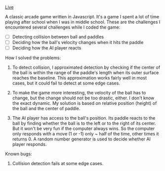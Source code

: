 [Live](http://peida2015.github.io/pong/pong.html)

A classic arcade game written in Javascript.  It's a game I spent a lot of time playing after school when I was in middle school.  These are the challenges I encountered several challenges while I coded the game:
- [ ] Detecting collision between ball and paddles
- [ ] Deciding how the ball's velocity changes when it hits the paddle
- [ ] Deciding how the AI player reacts

How I solved the problems:
1. To detect collision, I approximated detection by checking if the center of the ball is within the range of the paddle's length when its outer surface reaches the baseline.  This approximation works fairly well in most cases, but it could fail to detect at some edge cases.

2. To make the game more interesting, the velocity of the ball has to change, but the change should not be too drastic, either.  I don't know the exact dynamic.  My solution is based on relative position (height) of the ball and the center of paddle.

3. The AI player has access to the ball's position.  Its paddle reacts to the ball by finding whether the ball is to the left or to the right of its center.  But it won't be very fun if the computer always wins.  So the computer only responds with a move (1 or -1) only ~ half of the time, other times it returns 0.  A random number generator is used to decide whether AI player responds.



Known bugs:
1. Collision detection fails at some edge cases.
